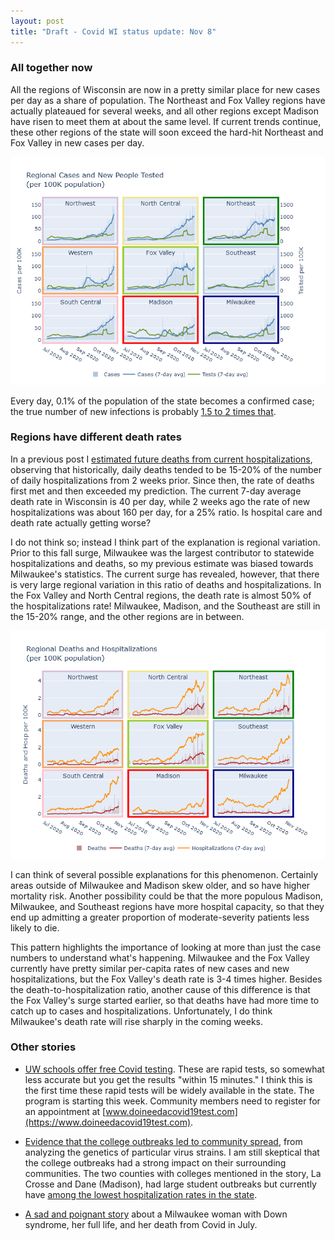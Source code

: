 ```yaml
---
layout: post
title: "Draft - Covid WI status update: Nov 8"
---
```


### All together now
All the regions of Wisconsin are now in a pretty similar place for new cases per day as a share of population. The Northeast and Fox Valley regions have actually plateaued for several weeks, and all other regions except Madison have risen to meet them at about the same level. If current trends continue, these other regions of the state will soon exceed the hard-hit Northeast and Fox Valley in new cases per day.

![Regional cases and tests](../assets/Cases-Tests-Regional_2020-11-07.png)

Every day, 0.1% of the population of the state becomes a confirmed case; the true number of new infections is probably [1.5 to 2 times that](2020-10-19-true-infections.md).

### Regions have different death rates
In a previous post I [estimated future deaths from current hospitalizations](2020-10-04-what-expect-for-deaths.md), observing that historically, daily deaths tended to be 15-20% of the number of daily hospitalizations from 2 weeks prior. Since then, the rate of deaths first met and then exceeded my prediction. The current 7-day average death rate in Wisconsin is 40 per day, while 2 weeks ago the rate of new hospitalizations was about 160 per day, for a 25% ratio. Is hospital care and death rate actually getting worse?

I do not think so; instead I think part of the explanation is regional variation. Prior to this fall surge, Milwaukee was the largest contributor to statewide hospitalizations and deaths, so my previous estimate was biased towards Milwaukee's statistics. The current surge has revealed, however, that there is very large regional variation in this ratio of deaths and hospitalizations. In the Fox Valley and North Central regions, the death rate is almost 50% of the hospitalizations rate! Milwaukee, Madison, and the Southeast are still in the 15-20% range, and the other regions are in between.

![Regional deaths and hospitalizations](../assets/Deaths-Hosp-Regional_2020-11-07.png)

I can think of several possible explanations for this phenomenon. Certainly areas outside of Milwaukee and Madison skew older, and so have higher mortality risk. Another possibility could be that the more populous Madison, Milwaukee, and Southeast regions have more hospital capacity, so that they end up admitting a greater proportion of moderate-severity patients less likely to die.

This pattern highlights the importance of looking at more than just the case numbers to understand what's happening. Milwaukee and the Fox Valley currently have pretty similar per-capita rates of new cases and new hospitalizations, but the Fox Valley's death rate is 3-4 times higher. Besides the death-to-hospitalization ratio, another cause of this difference is that the Fox Valley's surge started earlier, so that deaths have had more time to catch up to cases and hospitalizations. Unfortunately, I do think Milwaukee's death rate will rise sharply in the coming weeks.

### Other stories
- [UW schools offer free Covid testing](https://www.jsonline.com/story/news/2020/11/04/uw-system-campuses-offer-free-covid-19-tests-communities/6164822002/?utm_campaign=snd-autopilot). These are rapid tests, so somewhat less accurate but you get the results "within 15 minutes." I think this is the first time these rapid tests will be widely available in the state. The program is starting this week. Community members need to register for an appointment at [www.doineedacovid19test.com](https://www.doineedacovid19test.com).

- [Evidence that the college outbreaks led to community spread](https://madison.com/wsj/news/local/education/university/uw-campuses-grapple-with-whether-reopening-led-to-community-spread-of-covid-19/article_d49fa7f0-4e1b-5018-b41c-19da7b8d64ad.html), from analyzing the genetics of particular virus strains. I am still skeptical that the college outbreaks had a strong impact on their surrounding communities. The two counties with colleges mentioned in the story, La Crosse and Dane (Madison), had large student outbreaks but currently have [among the lowest hospitalization rates in the state](https://twitter.com/MattBayer3/status/1323459224412803076?s=20).

- [A sad and poignant story](https://www.jsonline.com/story/news/local/2020/11/06/covid-19-s-legacy-life-and-death-milwaukees-anne-carley-gallun/6096120002/) about a Milwaukee woman with Down syndrome, her full life, and her death from Covid in July.

